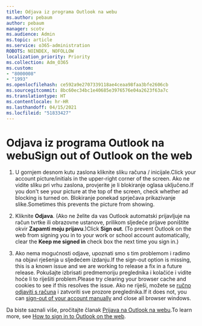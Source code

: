 ```yaml
---
title: Odjava iz programa Outlook na webu
ms.author: pebaum
author: pebaum
manager: scotv
ms.audience: Admin
ms.topic: article
ms.service: o365-administration
ROBOTS: NOINDEX, NOFOLLOW
localization_priority: Priority
ms.collection: Adm_O365
ms.custom:
- "8000008"
- "1993"
ms.openlocfilehash: ce592a9e2707339118ae4ceaa98faa3bfe2606cb
ms.sourcegitcommit: 8bc60ec34bc1e40685e3976576e04a2623f63a7c
ms.translationtype: HT
ms.contentlocale: hr-HR
ms.lasthandoff: 04/15/2021
ms.locfileid: "51833427"
---
```

# <a name="sign-out-of-outlook-on-the-web"></a><span data-ttu-id="ea99d-102">Odjava iz programa Outlook na webu</span><span class="sxs-lookup"><span data-stu-id="ea99d-102">Sign out of Outlook on the web</span></span>

1. <span data-ttu-id="ea99d-103">U gornjem desnom kutu zaslona kliknite sliku računa / inicijale.</span><span class="sxs-lookup"><span data-stu-id="ea99d-103">Click your account picture/initials in the upper-right corner of the screen.</span></span> <span data-ttu-id="ea99d-104">Ako ne vidite sliku pri vrhu zaslona, provjerite je li blokiranje oglasa uključeno.</span><span class="sxs-lookup"><span data-stu-id="ea99d-104">If you don't see your picture at the top of the screen, check whether ad blocking is turned on.</span></span> <span data-ttu-id="ea99d-105">Blokiranje ponekad sprječava prikazivanje slike.</span><span class="sxs-lookup"><span data-stu-id="ea99d-105">Sometimes this prevents the picture from showing.</span></span>

2. <span data-ttu-id="ea99d-106">Kliknite **Odjava**. (Ako ne želite da vas Outlook automatski prijavljuje na račun tvrtke ili obrazovne ustanove, prilikom sljedeće prijave poništite okvir **Zapamti moju prijavu**.)</span><span class="sxs-lookup"><span data-stu-id="ea99d-106">Click **Sign out**. (To prevent Outlook on the web from signing you in to your work or school account automatically, clear the **Keep me signed in** check box the next time you sign in.)</span></span>

3. <span data-ttu-id="ea99d-107">Ako nema mogućnosti odjave, upoznati smo s tim problemom i radimo na objavi rješenja u sljedećem izdanju.</span><span class="sxs-lookup"><span data-stu-id="ea99d-107">If the sign-out option is missing, this is a known issue and we are working to release a fix in a future release.</span></span>  <span data-ttu-id="ea99d-108">Pokušajte izbrisati predmemoriju preglednika i kolačiće i vidite hoće li to riješiti problem.</span><span class="sxs-lookup"><span data-stu-id="ea99d-108">Please try clearing your browser cache and cookies to see if this resolves the issue.</span></span>  <span data-ttu-id="ea99d-109">Ako ne riješi, možete se [ručno odjaviti s računa](https://login.live.com/logout.srf) i zatvoriti sve prozore preglednika.</span><span class="sxs-lookup"><span data-stu-id="ea99d-109">If it does not, you can [sign-out of your account manually](https://login.live.com/logout.srf) and close all browser windows.</span></span>

<span data-ttu-id="ea99d-110">Da biste saznali više, pročitajte članak [Prijava na Outlook na webu](https://support.office.com/article/how-to-sign-in-to-outlook-on-the-web-763fab4d-0138-4814-b450-37fc286bcb79).</span><span class="sxs-lookup"><span data-stu-id="ea99d-110">To learn more, see [How to sign in to Outlook on the web](https://support.office.com/article/how-to-sign-in-to-outlook-on-the-web-763fab4d-0138-4814-b450-37fc286bcb79).</span></span>
